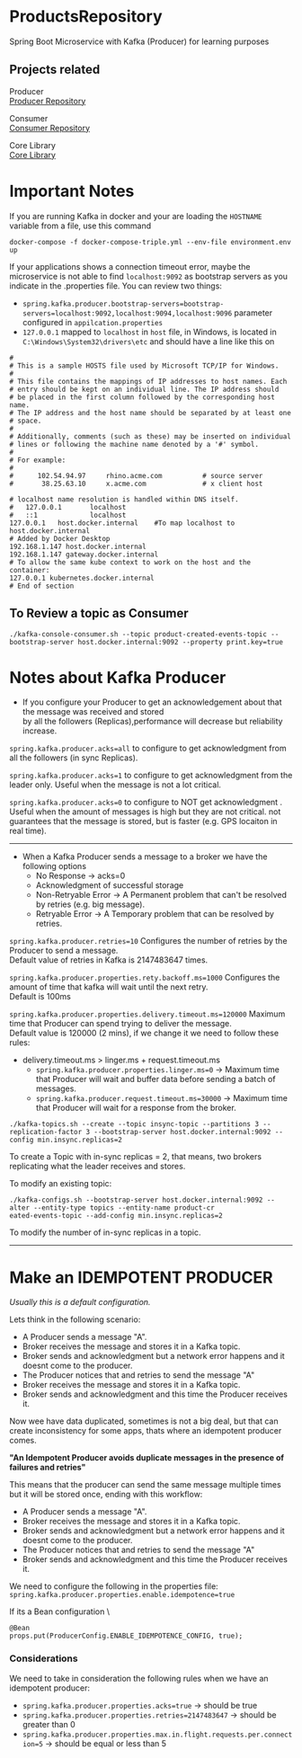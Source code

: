 # ProductsRepository
Spring Boot Microservice with Kafka (Producer) for learning purposes

## Projects related
Producer\
[Producer Repository]([https://www.example.com](https://github.com/hugotb88/ProductsRepository))

Consumer\
[Consumer Repository](https://github.com/hugotb88/EmailNotificationService)

Core Library\
[Core Library](https://github.com/hugotb88/coreKafkaLibrary)

# Important Notes
If you are running Kafka in docker and your are loading the ```HOSTNAME``` variable from a file, use this command

```docker-compose -f docker-compose-triple.yml --env-file environment.env up```

If your applications shows a connection timeout error, maybe the microservice is not able to find ```localhost:9092``` as bootstrap servers as you indicate in the .properties file.
You can review two things:
- ```spring.kafka.producer.bootstrap-servers=bootstrap-servers=localhost:9092,localhost:9094,localhost:9096``` parameter configured in ```appilcation.properties```
- ```127.0.0.1``` mapped to ```localhost``` in ```host``` file, in Windows, is located in ```C:\Windows\System32\drivers\etc``` and should have a line like this on

```# Copyright (c) 1993-2009 Microsoft Corp.
#
# This is a sample HOSTS file used by Microsoft TCP/IP for Windows.
#
# This file contains the mappings of IP addresses to host names. Each
# entry should be kept on an individual line. The IP address should
# be placed in the first column followed by the corresponding host name.
# The IP address and the host name should be separated by at least one
# space.
#
# Additionally, comments (such as these) may be inserted on individual
# lines or following the machine name denoted by a '#' symbol.
#
# For example:
#
#      102.54.94.97     rhino.acme.com          # source server
#       38.25.63.10     x.acme.com              # x client host

# localhost name resolution is handled within DNS itself.
#	127.0.0.1       localhost
#	::1             localhost
127.0.0.1   host.docker.internal    #To map localhost to host.docker.internal
# Added by Docker Desktop
192.168.1.147 host.docker.internal
192.168.1.147 gateway.docker.internal
# To allow the same kube context to work on the host and the container:
127.0.0.1 kubernetes.docker.internal
# End of section 
```

## To Review a topic as Consumer
```./kafka-console-consumer.sh --topic product-created-events-topic --bootstrap-server host.docker.internal:9092 --property print.key=true```

# Notes about Kafka Producer
- If you configure your Producer to get an acknowledgement about that the message was received and stored \
by all the followers (Replicas),performance will decrease but reliability increase. 


```spring.kafka.producer.acks=all``` to configure to get acknowledgment from all the followers (in sync Replicas).

```spring.kafka.producer.acks=1``` to configure to get acknowledgment from the leader only. Useful when the message is not a lot critical.

```spring.kafka.producer.acks=0``` to configure to NOT get acknowledgment . Useful when the amount of messages is high but they are not critical.
not guarantees that the message is stored, but is faster (e.g. GPS locaiton in real time).

----


* When a Kafka Producer sends a message to a broker we have the following options
  * No Response -> acks=0
  * Acknowledgment of successful storage
  * Non-Retryable Error -> A Permanent problem that can't be resolved by retries (e.g. big message).
  * Retryable Error -> A Temporary problem that can be resolved by retries.

```spring.kafka.producer.retries=10``` Configures the number of retries by the Producer to send a message. \
Default value of retries in Kafka is 2147483647 times. 

```spring.kafka.producer.properties.rety.backoff.ms=1000``` Configures the amount of time that kafka will wait until the next retry.\
Default is 100ms

```spring.kafka.producer.properties.delivery.timeout.ms=120000``` Maximum time that Producer can spend trying to deliver the message. \
Default value is 120000 (2 mins), if we change it we need to follow these rules:
* delivery.timeout.ms > linger.ms + request.timeout.ms
  * ```spring.kafka.producer.properties.linger.ms=0``` -> Maximum time that Producer will wait and buffer data before sending a batch of messages.
  * ```spring.kafka.producer.request.timeout.ms=30000``` -> Maximum time that Producer will wait for a response from the broker.

``` 
./kafka-topics.sh --create --topic insync-topic --partitions 3 --replication-factor 3 --bootstrap-server host.docker.internal:9092 --config min.insync.replicas=2
```
To create a Topic with in-sync replicas = 2, that means, two brokers replicating what the leader receives and stores.

To modify an existing topic:

```
./kafka-configs.sh --bootstrap-server host.docker.internal:9092 --alter --entity-type topics --entity-name product-cr
eated-events-topic --add-config min.insync.replicas=2
```
To modify the number of in-sync replicas in a topic.

----

# Make an IDEMPOTENT PRODUCER

_Usually this is a default configuration._

Lets think in the following scenario: 
* A Producer sends a message "A".
* Broker receives the message and stores it in a Kafka topic.
* Broker sends and acknowledgment but a network error happens and it doesnt come to the producer.
* The Producer notices that and retries to send the message "A"
* Broker receives the message and stores it in a Kafka topic.
* Broker sends and acknowledgment and this time the Producer receives it.

Now wee have data duplicated, sometimes is not a big deal, but that can create inconsistency for some apps, thats where an idempotent producer comes.

**"An Idempotent Producer avoids duplicate messages in the presence of failures and retries"**

This means that the producer can send the same message multiple times but it will be stored once, ending with this workflow:
* A Producer sends a message "A".
* Broker receives the message and stores it in a Kafka topic.
* Broker sends and acknowledgment but a network error happens and it doesnt come to the producer.
* The Producer notices that and retries to send the message "A"
* Broker sends and acknowledgment and this time the Producer receives it.

We need to configure the following in the properties file:
`spring.kafka.producer.properties.enable.idempotence=true`

If its a Bean configuration \
```
@Bean
props.put(ProducerConfig.ENABLE_IDEMPOTENCE_CONFIG, true);
```

### Considerations
We need to take in consideration the following rules when we have an idempotent producer:

* `spring.kafka.producer.properties.acks=true` -> should be true
* `spring.kafka.producer.properties.retries=2147483647` -> should be greater than 0
* `spring.kafka.producer.properties.max.in.flight.requests.per.connection=5` -> should be equal or less than 5








